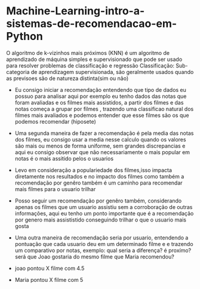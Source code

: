 # Machine-Learning-intro-a-sistemas-de-recomendacao-em-Python

O algoritmo de k-vizinhos mais próximos (KNN) é um algoritmo de aprendizado de máquina simples e supervisionado que pode ser usado para resolver problemas de classificação e regressão
Classificação: Sub-categoria de aprendizagem supervisionada, são geralmente usados quando as previsoes são de natureza distinta(sim ou não)


- Eu consigo iniciar a recomendação entendendo que tipo de dados eu possuo para analisar aqui por exemplo eu tenho dados das notas que foram avaliadas e os filmes mais assistidos, a partir dos filmes e das notas começa a grupar por filmes , trazendo uma classificao natural dos filmes mais avaliados 
e podemos entender que esse filmes são os que podemos recomendar (hiposete) 

- Uma segunda maneira de fazer a recomendação é pela media das notas dos filmes, eu consigo usar a media nesse calculo quando os valores são mais ou menos de forma uniforme, sem grandes discrepancias 
e aqui eu consigo observar que não necessariamente o mais popular em notas é o mais assitido pelos o usuarios 

- Levo em  consideração a populariedade dos filmes,isso impacta diretamente nos resultados e no impacto dos filmes como também a recomendação por genêro também é um caminho para recomendar mais filmes para o usuario trilhar

- Posso seguir um recomendação por genêro também, considerando apenas os filmes que um usuario assistiu sem a corroboração de outras informações, aqui eu tenho um ponto importante
que é a recomendação por genero mais assististido conseguindo trilhar o que o usuario mais gosta 

- Uma outra maneira de recomendação seria por usuario, entendendo a pontuação que cada usuario deu em um determinado filme e e trazendo um comparativo por notas, exemplo: qual seria a diferença? é proxímo? será que Joao gostaria do mesmo filme que Maria recomendou?

- joao pontou X filme com 4.5
- Maria pontou X filme com 5 


